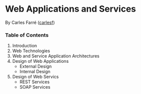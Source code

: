 # Web Applications and Services
By Carles Farré ([carlesf](https://github.com/carlesf))

### Table of Contents
1. Introduction
2. Web Technologies
3. Web and Service Application Architectures
4. Design of Web Applications
   - External Design
   - Internal Design
5. Design of Web Servics
   - REST Services
   - SOAP Services
